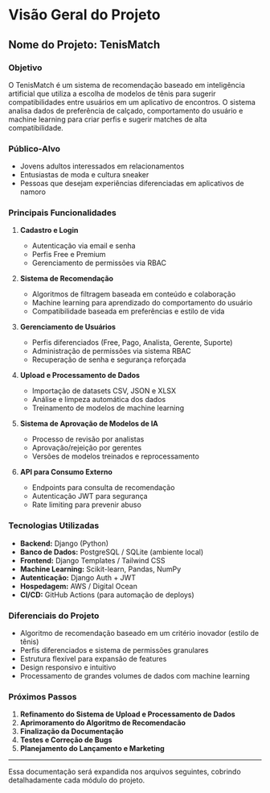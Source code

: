 # Visão Geral do Projeto

## Nome do Projeto: **TenisMatch**

### **Objetivo**
O TenisMatch é um sistema de recomendação baseado em inteligência artificial que utiliza a escolha de modelos de tênis para sugerir compatibilidades entre usuários em um aplicativo de encontros. O sistema analisa dados de preferência de calçado, comportamento do usuário e machine learning para criar perfis e sugerir matches de alta compatibilidade.

### **Público-Alvo**
- Jovens adultos interessados em relacionamentos
- Entusiastas de moda e cultura sneaker
- Pessoas que desejam experiências diferenciadas em aplicativos de namoro

### **Principais Funcionalidades**
1. **Cadastro e Login**
   - Autenticação via email e senha
   - Perfis Free e Premium
   - Gerenciamento de permissões via RBAC
   
2. **Sistema de Recomendação**
   - Algoritmos de filtragem baseada em conteúdo e colaboração
   - Machine learning para aprendizado do comportamento do usuário
   - Compatibilidade baseada em preferências e estilo de vida
   
3. **Gerenciamento de Usuários**
   - Perfis diferenciados (Free, Pago, Analista, Gerente, Suporte)
   - Administração de permissões via sistema RBAC
   - Recuperação de senha e segurança reforçada

4. **Upload e Processamento de Dados**
   - Importação de datasets CSV, JSON e XLSX
   - Análise e limpeza automática dos dados
   - Treinamento de modelos de machine learning

5. **Sistema de Aprovação de Modelos de IA**
   - Processo de revisão por analistas
   - Aprovação/rejeição por gerentes
   - Versões de modelos treinados e reprocessamento

6. **API para Consumo Externo**
   - Endpoints para consulta de recomendação
   - Autenticação JWT para segurança
   - Rate limiting para prevenir abuso

### **Tecnologias Utilizadas**
- **Backend:** Django (Python)
- **Banco de Dados:** PostgreSQL / SQLite (ambiente local)
- **Frontend:** Django Templates / Tailwind CSS
- **Machine Learning:** Scikit-learn, Pandas, NumPy
- **Autenticação:** Django Auth + JWT
- **Hospedagem:** AWS / Digital Ocean
- **CI/CD:** GitHub Actions (para automação de deploys)

### **Diferenciais do Projeto**
- Algoritmo de recomendação baseado em um critério inovador (estilo de tênis)
- Perfis diferenciados e sistema de permissões granulares
- Estrutura flexível para expansão de features
- Design responsivo e intuitivo
- Processamento de grandes volumes de dados com machine learning

### **Próximos Passos**
1. **Refinamento do Sistema de Upload e Processamento de Dados**
2. **Aprimoramento do Algoritmo de Recomendacão**
3. **Finalização da Documentação**
4. **Testes e Correção de Bugs**
5. **Planejamento do Lançamento e Marketing**

---
Essa documentação será expandida nos arquivos seguintes, cobrindo detalhadamente cada módulo do projeto.

